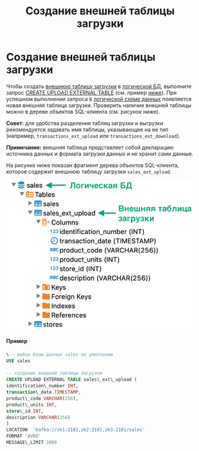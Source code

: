 ﻿---
layout: default
title: Создание внешней таблицы загрузки
nav_order: 8
grand_parent: Управление схемой данных
parent: Работа с системой
has_children: false
has_toc: false
---

Создание внешней таблицы загрузки
=================================

Чтобы создать [внешнюю таблицу загрузки](356322697.html) в [логической БД](354945300.html), выполните запрос [CREATE UPLOAD EXTERNAL TABLE](CREATE-UPLOAD-EXTERNAL-TABLE_545293115.html) (см. пример [ниже](#example)). При успешном выполнении запроса в [логической схеме данных](354945286.html) появляется новая внешняя таблица загрузки. Проверить наличие внешней таблицы можно в дереве объектов SQL-клиента (см. рисунок ниже).

**Совет:** для удобства разделения таблиц загрузки и выгрузки рекомендуется задавать имя таблицы, указывающее на ее тип (например, `transactions_ext_upload` или `transactions_ext_download`).

**Примечание:** внешняя таблица представляет собой декларацию источника данных и формата загрузки данных и не хранит сами данные.

На рисунке ниже показан фрагмент дерева объектов SQL-клиента, которое содержит внешнюю таблицу загрузки `sales_ext_upload`.

![](attachments/354783984/513835240.png)

#### Пример
```SQL
\-- выбор базы данных sales по умолчанию
USE sales

-- создание внешней таблицы загрузки
CREATE UPLOAD EXTERNAL TABLE sales\_ext\_upload (
identification\_number INT,
transaction\_date TIMESTAMP,
product\_code VARCHAR(256),
product\_units INT,
store\_id INT,
description VARCHAR(256)
)
LOCATION  'kafka://zk1:2181,zk2:2181,zk3:2181/sales'
FORMAT 'AVRO'
MESSAGE\_LIMIT 1000
```